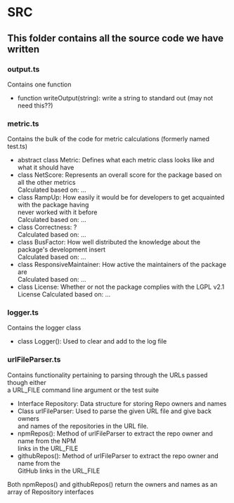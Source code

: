 # SRC

## This folder contains all the source code we have written

### output.ts

Contains one function

- function writeOutput(string): write a string to standard out (may not need this??)

### metric.ts

Contains the bulk of the code for metric calculations (formerly named test.ts)

- abstract class Metric: Defines what each metric class looks like and what it should have
- class NetScore: Represents an overall score for the package based on all the other metrics  
Calculated based on: ...
- class RampUp: How easily it would be for developers to get acquainted with the package having  
never worked with it before   
Calculated based on: ...
- class Correctness: ?  
Calculated based on: ...
- class BusFactor: How well distributed the knowledge about the package's development insert  
Calculated based on: ...
- class ResponsiveMaintainer: How active the maintainers of the package are  
Calculated based on: ...
- class License: Whether or not the package complies with the LGPL v2.1 License
Calculated based on: ...

### logger.ts

Contains the logger class

- class Logger(): Used to clear and add to the log file

### urlFileParser.ts

Contains functionality pertaining to parsing through the URLs passed though either     
a URL_FILE command line argument or the test suite     

- Interface Repository: Data structure for storing Repo owners and names
- Class urlFileParser: Used to parse the given URL file and give back owners     
and names of the repositories in the URL file.
- npmRepos(): Method of urlFileParser to extract the repo owner and name from the NPM     
links in the URL_FILE
- githubRepos(): Method of urlFileParser to extract the repo owner and name from the      
GitHub links in the URL_FILE

Both npmRepos() and githubRepos() return the owners and names as an array of Repository interfaces



